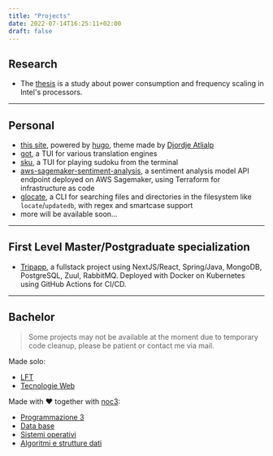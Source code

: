```yaml
---
title: "Projects"
date: 2022-07-14T16:25:11+02:00
draft: false
---
```


## Research

- The [thesis](/thesis) is a study about power consumption and frequency scaling in Intel's processors.

---

## Personal

- [this site](https://github.com/fedeztk/fedeztk.github.io), powered by [hugo](http://gohugo.io),
    theme made by [Djordje Atlialp](https://github.com/rhazdon)
- [got](https://github.com/fedeztk/got), a TUI for various translation engines
- [sku](https://github.com/fedeztk/sku), a TUI for playing sudoku from the terminal
- [aws-sagemaker-sentiment-analysis](https://github.com/fedeztk/aws-sagemaker-sentiment-analysis), a sentiment analysis model API endpoint deployed on AWS Sagemaker, using Terraform for infrastructure as code
- [glocate](https://github.com/fedeztk/glocate), a CLI for searching files and directories in the filesystem like `locate`/`updatedb`, with regex and smartcase support
- more will be available soon...

---

## First Level Master/Postgraduate specialization

- [Tripapp](https://github.com/fedeztk/tripapp), a fullstack project using NextJS/React, Spring/Java, MongoDB, PostgreSQL, Zuul, RabbitMQ. Deployed with Docker on Kubernetes using GitHub Actions for CI/CD.

---

## Bachelor

> Some projects may not be available at the moment due to temporary code cleanup, please be patient or contact me via mail.

Made solo:

- [LFT](https://github.com/fedeztk/LFT)
- [Tecnologie Web](https://github.com/fedeztk/Tweb)

Made with  ♥  together with [noc3](https://github.com/NOC3):

- [Programmazione 3](https://github.com/NOC3/ProgIII)
- [Data base](https://github.com/fedeztk/DataBase/)
- [Sistemi operativi](https://github.com/NOC3/Progetto-Sistemi-Operativi-2019-2020)
- [Algoritmi e strutture dati](https://github.com/NOC3/Progetto-Algoritmi-e-Strutture-Dati-2019-2020)
